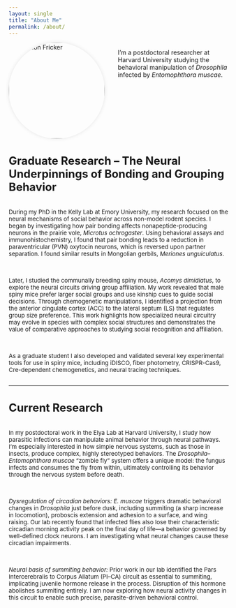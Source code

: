 ```yaml
---
layout: single
title: "About Me"
permalink: /about/
---
```


<div style="display: flex; align-items: flex-start; gap: 30px; flex-wrap: wrap; margin-bottom: 2em;">
  <img src="/assets/images/headshot.jpg" alt="Brandon Fricker" style="width: 220px; height: 220px; object-fit: cover; border-radius: 50%; box-shadow: 0 0 10px rgba(0,0,0,0.1);">
  
  <div style="flex: 1; min-width: 250px;">
    <p>I’m a postdoctoral researcher at Harvard University studying the behavioral manipulation of <em>Drosophila</em> infected by <em>Entomophthora muscae</em>.</p>
  </div>
</div>

<h2 style="font-size: 1.8em;">Graduate Research – The Neural Underpinnings of Bonding and Grouping Behavior</h2>

<div style="display: flex; flex-direction: column; gap: 1.4em; font-size: 0.95em;">

<p>During my PhD in the Kelly Lab at Emory University, my research focused on the neural mechanisms of social behavior across non-model rodent species. I began by investigating how pair bonding affects nonapeptide-producing neurons in the prairie vole, <em>Microtus ochrogaster</em>. Using behavioral assays and immunohistochemistry, I found that pair bonding leads to a reduction in paraventricular (PVN) oxytocin neurons, which is reversed upon partner separation. I found similar results in Mongolian gerbils, <em>Meriones unguiculatus</em>.</p>

<p>Later, I studied the communally breeding spiny mouse, <em>Acomys dimidiatus</em>, to explore the neural circuits driving group affiliation. My work revealed that male spiny mice prefer larger social groups and use kinship cues to guide social decisions. Through chemogenetic manipulations, I identified a projection from the anterior cingulate cortex (ACC) to the lateral septum (LS) that regulates group size preference. This work highlights how specialized neural circuitry may evolve in species with complex social structures and demonstrates the value of comparative approaches to studying social recognition and affiliation.</p>

<p>As a graduate student I also developed and validated several key experimental tools for use in spiny mice, including iDISCO, fiber photometry, CRISPR-Cas9, Cre-dependent chemogenetics, and neural tracing techniques.</p>

</div>

---

<h2 style="font-size: 1.8em;">Current Research</h2>

<div style="display: flex; flex-direction: column; gap: 1.4em; font-size: 0.95em;">

<p>In my postdoctoral work in the Elya Lab at Harvard University, I study how parasitic infections can manipulate animal behavior through neural pathways. I’m especially interested in how simple nervous systems, such as those in insects, produce complex, highly stereotyped behaviors. The <em>Drosophila</em>–<em>Entomophthora muscae</em> “zombie fly” system offers a unique model: the fungus infects and consumes the fly from within, ultimately controlling its behavior through the nervous system before death.</p>

<p><em>Dysregulation of circadian behaviors:</em> <em>E. muscae</em> triggers dramatic behavioral changes in <em>Drosophila</em> just before dusk, including summiting (a sharp increase in locomotion), proboscis extension and adhesion to a surface, and wing raising. Our lab recently found that infected flies also lose their characteristic circadian morning activity peak on the final day of life—a behavior governed by well-defined clock neurons. I am investigating what neural changes cause these circadian impairments.</p>

<p><em>Neural basis of summiting behavior:</em> Prior work in our lab identified the Pars Intercerebralis to Corpus Allatum (PI–CA) circuit as essential to summiting, implicating juvenile hormone release in the process. Disruption of this hormone abolishes summiting entirely. I am now exploring how neural activity changes in this circuit to enable such precise, parasite-driven behavioral control.</p>

</div>
